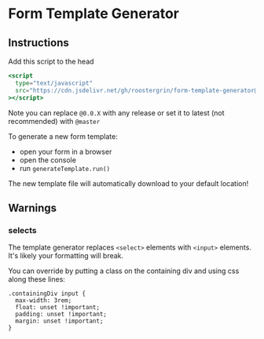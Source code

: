 # Form Template Generator

## Instructions

Add this script to the head

```jsx
<script
  type="text/javascript"
  src="https://cdn.jsdelivr.net/gh/roostergrin/form-template-generator@0.0.6/form-template-generator.js"
></script>
```

Note you can replace `@0.0.X` with any release or set it to latest (not recommended) with `@master`

To generate a new form template:

- open your form in a browser
- open the console
- run `generateTemplate.run()`

The new template file will automatically download to your default location!

## Warnings

### selects

The template generator replaces `<select>` elements with `<input>` elements. It's likely your formatting will break.

You can override by putting a class on the containing div and using css along these lines:

```
.containingDiv input {
  max-width: 3rem;
  float: unset !important;
  padding: unset !important;
  margin: unset !important;
}
```
